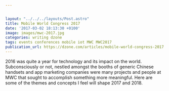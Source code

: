 ```yaml
---


layout: "../../../layouts/Post.astro"
title: Mobile World Congress 2017
date: '2017-03-02 18:13:30 +0100'
image: images/mwc-2017.jpg
categories: writing dzone
tags: events conferences mobile iot MWC MWC2017
publication_url: https://dzone.com/articles/mobile-world-congress-2017
---
```


2016 was quite a year for technology and its impact on the world. Subconsciously or not, nestled amongst the booths of generic Chinese handsets and app marketing companies were many projects and people at MWC that sought to accomplish something more meaningful. Here are some of the themes and concepts I feel will shape 2017 and 2018.
